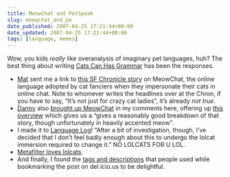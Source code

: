 ```yaml
---
title: MeowChat and PetSpeak
slug: meowchat_and_pe
date_published: 2007-04-25 17:21:44+00:00
date_updated: 2007-04-25 17:21:44+00:00
tags: [language, memes]
---
```

Wow, you kids *really* like overanalysis of imaginary pet languages, huh? The best thing about writing [Cats Can Has Grammar](/2007/04/23/cats_can_has_gr) has been the responses.

- [Mat](http://www.honan.net/) sent me a link to [this SF Chronicle story](http://www.sfgate.com/cgi-bin/article.cgi?f=/g/a/2007/03/20/petscol.DTL) on MeowChat, the online language adopted by cat fanciers when they impersonate their cats in online chat. Note to whomever writes the headlines over at the Chron, if you have to say, “It’s not just for crazy cat ladies”, it’s already *not true*.
- [Danny](http://www.oblomovka.com/) also [brought up MeowChat](/2007/04/23/cats_can_has_gr#comment-172760) in my comments here, offering up [this overview](http://www.blakjak.demon.co.uk/meow_faq.htm) which gives us a “gives a reasonably good breakdown of that story, though unfortunately in heavily accented meow”.
- I made it to [Language Log](http://itre.cis.upenn.edu/~myl/languagelog/archives/004442.html)! “After a bit of investigation, though, I’ve decided that I don’t feel badly enough about this to undergo the lolcat immersion required to change it.” NO LOLCATS FOR U LOL.
- [Metafilter loves lolcats](http://www.metafilter.com/60556/IM-ON-UR-K33Z-DR33MIN-MAI-DR33MZ).
- And finally, I found the [tags and descriptions](http://del.icio.us/url/760161fb23f523253352875695bdbba3) that people used while bookmarking the post on del.icio.us to be delightful.
